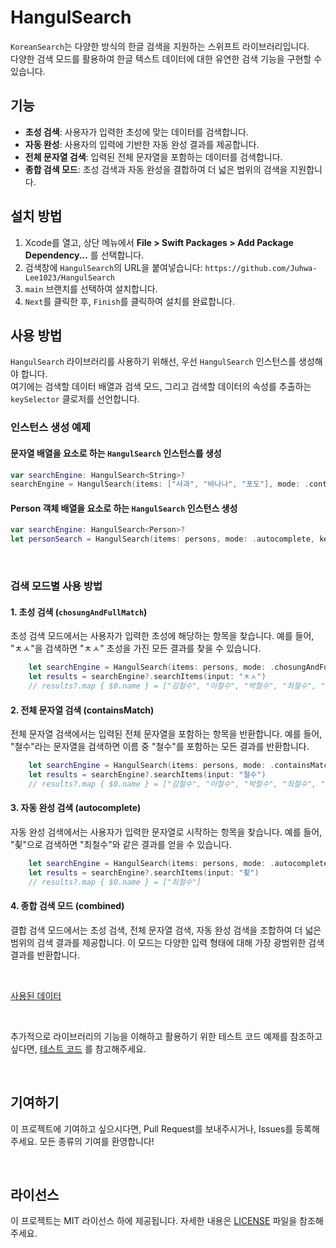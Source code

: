# HangulSearch
 
`KoreanSearch`는 다양한 방식의 한글 검색을 지원하는 스위프트 라이브러리입니다. 
<br/>
다양한 검색 모드를 활용하여 한글 텍스트 데이터에 대한 유연한 검색 기능을 구현할 수 있습니다.


## 기능

- **초성 검색**: 사용자가 입력한 초성에 맞는 데이터를 검색합니다.
- **자동 완성**: 사용자의 입력에 기반한 자동 완성 결과를 제공합니다.
- **전체 문자열 검색**: 입력된 전체 문자열을 포함하는 데이터를 검색합니다.
- **종합 검색 모드**: 초성 검색과 자동 완성을 결합하여 더 넓은 범위의 검색을 지원합니다.


## 설치 방법


1. Xcode를 열고, 상단 메뉴에서 **File > Swift Packages > Add Package Dependency...** 를 선택합니다.
2. 검색창에 `HangulSearch`의 URL을 붙여넣습니다: `https://github.com/Juhwa-Lee1023/HangulSearch`
3. `main` 브랜치를 선택하여 설치합니다.
4. `Next`를 클릭한 후, `Finish`를 클릭하여 설치를 완료합니다.

## 사용 방법

`HangulSearch` 라이브러리를 사용하기 위해선, 우선 `HangulSearch` 인스턴스를 생성해야 합니다. 
<br/>
여기에는 검색할 데이터 배열과 검색 모드, 그리고 검색할 데이터의 속성를 추출하는 `keySelector` 클로저를 선언합니다.
<br/>

### 인스턴스 생성 예제

#### 문자열 배열을 요소로 하는 `HangulSearch` 인스턴스를 생성

```swift
var searchEngine: HangulSearch<String>?
searchEngine = HangulSearch(items: ["사과", "바나나", "포도"], mode: .containsMatch, keySelector: { $0 })
```

#### Person 객체 배열을 요소로 하는 `HangulSearch` 인스턴스 생성

```swift
var searchEngine: HangulSearch<Person>?
let personSearch = HangulSearch(items: persons, mode: .autocomplete, keySelector: { $0.name })
```
<br/>

### 검색 모드별 사용 방법

#### 1. 초성 검색 (`chosungAndFullMatch`)

초성 검색 모드에서는 사용자가 입력한 초성에 해당하는 항목을 찾습니다. 예를 들어, "ㅊㅅ"을 검색하면 "ㅊㅅ" 초성을 가진 모든 결과를 찾을 수 있습니다.

```swift
    let searchEngine = HangulSearch(items: persons, mode: .chosungAndFullMatch, keySelector: { $0.name })
    let results = searchEngine?.searchItems(input: "ㅊㅅ")
    // results?.map { $0.name } = ["김철수", "이철수", "박철수", "최철수", "최성수", "최상욱", "정철수", "강철수", "초철수", "초성수", "초상욱", "윤철수", "장철수", "임철수"]
```

#### 2. 전체 문자열 검색 (containsMatch)
전체 문자열 검색에서는 입력된 전체 문자열을 포함하는 항목을 반환합니다. 예를 들어, "철수"라는 문자열을 검색하면 이름 중 "철수"를 포함하는 모든 결과를 반환합니다.

```swift
    let searchEngine = HangulSearch(items: persons, mode: .containsMatch, keySelector: { $0.name })
    let results = searchEngine?.searchItems(input: "철수")
    // results?.map { $0.name } = ["김철수", "이철수", "박철수", "최철수", "정철수", "강철수", "초철수", "윤철수", "장철수", "임철수"]
```

#### 3. 자동 완성 검색 (autocomplete)
자동 완성 검색에서는 사용자가 입력한 문자열로 시작하는 항목을 찾습니다. 예를 들어, "쵳"으로 검색하면 "최철수"와 같은 결과를 얻을 수 있습니다.

```swift
    let searchEngine = HangulSearch(items: persons, mode: .autocomplete, keySelector: { $0.name })
    let results = searchEngine?.searchItems(input: "쵳")
    // results?.map { $0.name } = ["최철수"]
```

#### 4. 종합 검색 모드 (combined)
결합 검색 모드에서는 초성 검색, 전체 문자열 검색, 자동 완성 검색을 조합하여 더 넓은 범위의 검색 결과를 제공합니다. 이 모드는 다양한 입력 형태에 대해 가장 광범위한 검색 결과를 반환합니다.

<br/>

[사용된 데이터](https://github.com/Juhwa-Lee1023/HangulSearch/blob/main/Tests/HangulSearchTests/MockData/people.json)

<br/>

추가적으로 라이브러리의 기능을 이해하고 활용하기 위한 테스트 코드 예제를 참조하고 싶다면, [테스트 코드](https://github.com/Juhwa-Lee1023/HangulSearch/blob/main/Tests/HangulSearchTests/HangulSearchTests.swift) 를 참고해주세요.




<br/>

## 기여하기

이 프로젝트에 기여하고 싶으시다면, Pull Request를 보내주시거나, Issues를 등록해 주세요. 모든 종류의 기여를 환영합니다!

<br/>

## 라이선스

이 프로젝트는 MIT 라이선스 하에 제공됩니다. 자세한 내용은 [LICENSE](https://github.com/Juhwa-Lee1023/HangulSearch/blob/main/LICENSE) 파일을 참조해주세요.





